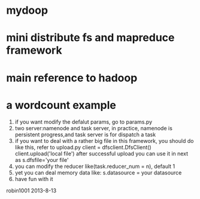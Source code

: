 mydoop
======

# mini distribute fs and mapreduce framework

# main reference to hadoop

# a wordcount example
1. if you want modify the defalut params, go to params.py
2. two server:namenode and task server, in practice, namenode 
   is persistent progress,and task server is for dispatch a task
3. if you want to deal with a rather big file in this framework,
    you should do like this, refer to upload.py
      client = dfsclient.DfsClient()
      client.upload('local file')
      after successful upload you can use it in next as s.dfsfile='your file'
4. you can modify the reducer like(task.reducer_num = n), default 1
5. yet you can deal memory data like: s.datasource = your datasource
6. have fun with it

robin1001 2013-8-13
